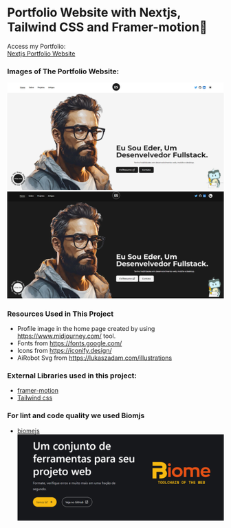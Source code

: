 # Portfolio Website with Nextjs, Tailwind CSS and Framer-motion🌟

Access my Portfolio: <br />
[Nextjs Portfolio Website](https://edersena.vercel.app/) <br />

### Images of The Portfolio Website:
![Nextjs Portfolio Light Mode](/screenshots/image.png)
![Nextjs Portfolio Dark Mode](/screenshots/image2.png)


### Resources Used in This Project

- Profile image in the home page created by using https://www.midjourney.com/ tool.
- Fonts from https://fonts.google.com/ <br />
- Icons from https://iconify.design/ <br />
- AiRobot Svg from https://lukaszadam.com/illustrations <br />

### External Libraries used in this project:

- [framer-motion](https://www.framer.com/motion/) <br />
- [Tailwind css](https://tailwindcss.com/) <br />

### For lint and code quality we used Biomjs
- [biomejs](https://biomejs.dev/) <br />
![biomejs](/screenshots/biome.png)